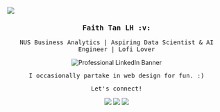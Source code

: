 ![](https://komarev.com/ghpvc/?username=faithtanlh)

<div align='center'>

<h3><samp><strong>Faith Tan LH</strong> :v:</samp></h3>
<p><samp>NUS Business Analytics | Aspiring Data Scientist & AI Engineer | Lofi Lover</samp></p>

![Professional LinkedIn Banner](https://github.com/faithtanlh/faithtanlh/assets/99934770/172cde0c-0e52-4522-a685-a02a8b19c52b)

<p><samp>I occasionally partake in web design for fun. :)</samp></p>

<p><samp>Let's connect!</samp></p>

[![](https://github.com/faithtanlh/faithtanlh/assets/99934770/bbb369da-1929-4124-8ebf-26d4365c6a69)](https://www.linkedin.com/in/faithtanlh/)
[![](https://github.com/faithtanlh/faithtanlh/assets/99934770/6d07ebf5-3ff2-49e3-ba98-b33ce6601c5e)](mailto:faithtanlihui@u.nus.edu)
[![](https://github.com/faithtanlh/faithtanlh/assets/99934770/2859ad5a-efe2-4cba-9030-8c3b1e427c7f)](https://github.com/faithtanlh)

</div>
